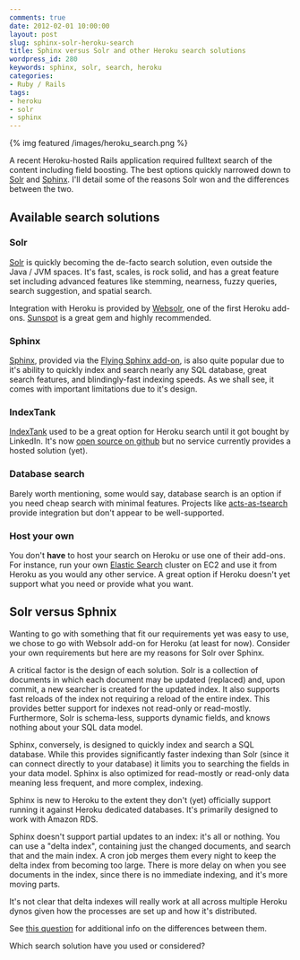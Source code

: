 ```yaml
---
comments: true
date: 2012-02-01 10:00:00
layout: post
slug: sphinx-solr-heroku-search
title: Sphinx versus Solr and other Heroku search solutions
wordpress_id: 280
keywords: sphinx, solr, search, heroku
categories:
- Ruby / Rails
tags:
- heroku
- solr
- sphinx
---
```


{% img featured /images/heroku_search.png %}

A recent Heroku-hosted Rails application required fulltext search of the content including field boosting. The best options quickly narrowed down to [Solr](http://lucene.apache.org/solr/) and [Sphinx](http://sphinxsearch.com/). I'll detail some of the reasons Solr won and the differences between the two.

<!-- more -->



## Available search solutions





### Solr



[Solr](http://lucene.apache.org/solr/) is quickly becoming the de-facto search solution, even outside the Java / JVM spaces. It's fast, scales, is rock solid, and has a great feature set including advanced features like stemming, nearness, fuzzy queries, search suggestion, and spatial search.

Integration with Heroku is provided by [Websolr](http://addons.heroku.com/websolr), one of the first Heroku add-ons. [Sunspot](http://sunspot.github.com/) is a great gem and highly recommended.



### Sphinx



[Sphinx](http://sphinxsearch.com/), provided via the [Flying Sphinx add-on](http://addons.heroku.com/flying_sphinx), is also quite popular due to it's ability to quickly index and search nearly any SQL database, great search features, and blindingly-fast indexing speeds. As we shall see, it comes with important limitations due to it's design.



### IndexTank



[IndexTank](http://indextank.com/documentation/heroku-addon) used to be a great option for Heroku search until it got bought by LinkedIn. It's now [open source on github](https://github.com/linkedin/indextank-engine) but no service currently provides a hosted solution (yet).



### Database search



Barely worth mentioning, some would say, database search is an option if you need cheap search with minimal features. Projects like [acts-as-tsearch](http://code.google.com/p/acts-as-tsearch/) provide integration but don't appear to be well-supported.



### Host your own



You don't **have** to host your search on Heroku or use one of their add-ons. For instance, run your own [Elastic Search](http://www.elasticsearch.org/) cluster on EC2 and use it from Heroku as you would any other service. A great option if Heroku doesn't yet support what you need or provide what you want.



## Solr versus Sphnix



Wanting to go with something that fit our requirements yet was easy to use, we chose to go with Websolr add-on for Heroku (at least for now). Consider your own requirements but here are my reasons for Solr over Sphinx.

A critical factor is the design of each solution. Solr is a collection of documents in which each document may be updated (replaced) and, upon commit, a new searcher is created for the updated index. It also supports fast reloads of the index not requiring a reload of the entire index. This provides better support for indexes not read-only or read-mostly. Furthermore, Solr is schema-less, supports dynamic fields, and knows nothing about your SQL data model.

Sphinx, conversely, is designed to quickly index and search a SQL database. While this provides significantly faster indexing than Solr (since it can connect directly to your database) it limits you to searching the fields in your data model. Sphinx is also optimized for read-mostly or read-only data meaning less frequent, and more complex, indexing.

Sphinx is new to Heroku to the extent they don't (yet) officially support running it against Heroku dedicated databases. It's primarily designed to work with Amazon RDS.

Sphinx doesn't support partial updates to an index: it's all or nothing. You can use a "delta index", containing just the changed documents, and search that and the main index. A cron job merges them every night to keep the delta index from becoming too large. There is more delay on when you see documents in the index, since there is no immediate indexing, and it's more moving parts.

It's not clear that delta indexes will really work at all across multiple Heroku dynos given how the processes are set up and how it's distributed.

See [this question](http://stackoverflow.com/questions/1284083/choosing-a-stand-alone-full-text-search-server-sphinx-or-solr) for additional info on the differences between them.

Which search solution have you used or considered?

